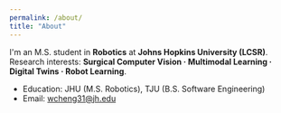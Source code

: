 ```yaml
---
permalink: /about/
title: "About"
---
```


I'm an M.S. student in **Robotics** at **Johns Hopkins University (LCSR)**.  
Research interests: **Surgical Computer Vision · Multimodal Learning · Digital Twins · Robot Learning**.

- Education: JHU (M.S. Robotics), TJU (B.S. Software Engineering)  
- Email: wcheng31@jh.edu
